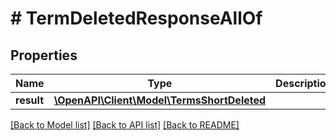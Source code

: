 # # TermDeletedResponseAllOf

## Properties

Name | Type | Description | Notes
------------ | ------------- | ------------- | -------------
**result** | [**\OpenAPI\Client\Model\TermsShortDeleted**](TermsShortDeleted.md) |  | [optional]

[[Back to Model list]](../../README.md#models) [[Back to API list]](../../README.md#endpoints) [[Back to README]](../../README.md)
